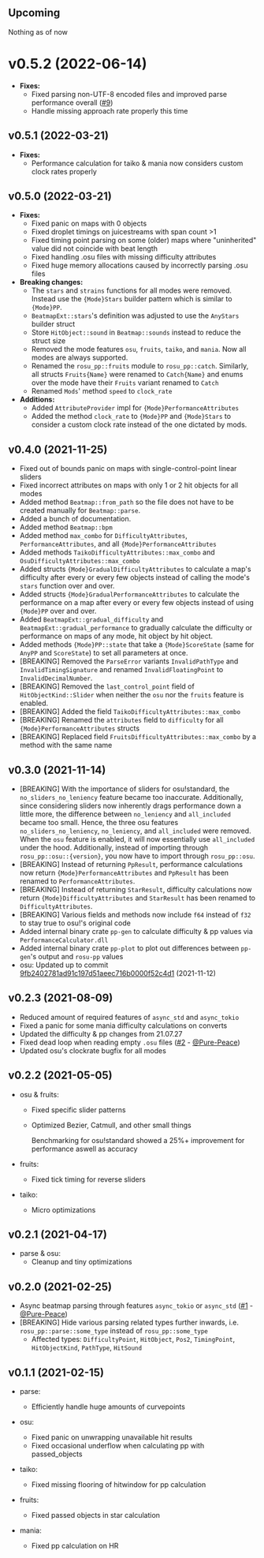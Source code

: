 ## Upcoming

Nothing as of now

# v0.5.2 (2022-06-14)

- __Fixes:__
  - Fixed parsing non-UTF-8 encoded files and improved parse performance overall ([#9])
  - Handle missing approach rate properly this time

## v0.5.1 (2022-03-21)

- __Fixes:__
  - Performance calculation for taiko & mania now considers custom clock rates properly

## v0.5.0 (2022-03-21)

- __Fixes:__
  - Fixed panic on maps with 0 objects
  - Fixed droplet timings on juicestreams with span count >1
  - Fixed timing point parsing on some (older) maps where "uninherited" value did not coincide with beat length
  - Fixed handling .osu files with missing difficulty attributes
  - Fixed huge memory allocations caused by incorrectly parsing .osu files
- __Breaking changes:__
  - The `stars` and `strains` functions for all modes were removed. Instead use the `{Mode}Stars` builder pattern which is similar to `{Mode}PP`.
  - `BeatmapExt::stars`'s definition was adjusted to use the `AnyStars` builder struct
  - Store `HitObject::sound` in `Beatmap::sounds` instead to reduce the struct size
  - Removed the mode features `osu`, `fruits`, `taiko`, and `mania`. Now all modes are always supported.
  - Renamed the `rosu_pp::fruits` module to `rosu_pp::catch`. Similarly, all structs `Fruits{Name}` were renamed to `Catch{Name}` and enums over the mode have their `Fruits` variant renamed to `Catch`
  - Renamed `Mods`' method `speed` to `clock_rate`
- __Additions:__
  - Added `AttributeProvider` impl for `{Mode}PerformanceAttributes`
  - Added the method `clock_rate` to `{Mode}PP` and `{Mode}Stars` to consider a custom clock rate instead of the one dictated by mods.

## v0.4.0 (2021-11-25)

- Fixed out of bounds panic on maps with single-control-point linear sliders
- Fixed incorrect attributes on maps with only 1 or 2 hit objects for all modes
- Added method `Beatmap::from_path` so the file does not have to be created manually for `Beatmap::parse`.
- Added a bunch of documentation.
- Added method `Beatmap::bpm`
- Added method `max_combo` for `DifficultyAttributes`, `PerformanceAttributes`, and all `{Mode}PerformanceAttributes`
- Added methods `TaikoDifficultyAttributes::max_combo` and `OsuDifficultyAttributes::max_combo`
- Added structs `{Mode}GradualDifficultyAttributes` to calculate a map's difficulty after every or every few objects instead of calling the mode's `stars` function over and over.
- Added structs `{Mode}GradualPerformanceAttributes` to calculate the performance on a map after every or every few objects instead of using `{Mode}PP` over and over.
- Added `BeatmapExt::gradual_difficulty` and `BeatmapExt::gradual_performance` to gradually calculate the difficulty or performance on maps of any mode, hit object by hit object.
- Added methods `{Mode}PP::state` that take a `{Mode}ScoreState` (same for `AnyPP` and `ScoreState`) to set all parameters at once.
- [BREAKING] Removed the `ParseError` variants `InvalidPathType` and `InvalidTimingSignature` and renamed `InvalidFloatingPoint` to `InvalidDecimalNumber`.
- [BREAKING] Removed the `last_control_point` field of `HitObjectKind::Slider` when neither the `osu` nor the `fruits` feature is enabled.
- [BREAKING] Added the field `TaikoDifficultyAttributes::max_combo`
- [BREAKING] Renamed the `attributes` field to `difficulty` for all `{Mode}PerformanceAttributes` structs
- [BREAKING] Replaced field `FruitsDifficultyAttributes::max_combo` by a method with the same name

## v0.3.0 (2021-11-14)

- [BREAKING] With the importance of sliders for osu!standard, the `no_sliders_no_leniency` feature became too inaccurate. Additionally, since considering sliders now inherently drags performance down a little more, the difference between `no_leniency` and `all_included` became too small. Hence, the three osu features `no_sliders_no_leniency`, `no_leniency`, and `all_included` were removed. When the `osu` feature is enabled, it will now essentially use `all_included` under the hood.
  Additionally, instead of importing through `rosu_pp::osu::{version}`, you now have to import through `rosu_pp::osu`.
- [BREAKING] Instead of returning `PpResult`, performance calculations now return `{Mode}PerformanceAttributes` and `PpResult` has been renamed to `PerformanceAttributes`.
- [BREAKING] Instead of returning `StarResult`, difficulty calculations now return `{Mode}DifficultyAttributes` and `StarResult` has been renamed to `DifficultyAttributes`.
- [BREAKING] Various fields and methods now include `f64` instead of `f32` to stay true to osu!'s original code
- Added internal binary crate `pp-gen` to calculate difficulty & pp values via `PerformanceCalculator.dll`
- Added internal binary crate `pp-plot` to plot out differences between `pp-gen`'s output and `rosu-pp` values
- osu: Updated up to commit [9fb2402781ad91c197d51aeec716b0000f52c4d1](https://github.com/ppy/osu/commit/9fb2402781ad91c197d51aeec716b0000f52c4d1) (2021-11-12)

## v0.2.3 (2021-08-09)

- Reduced amount of required features of `async_std` and `async_tokio`
- Fixed a panic for some mania difficulty calculations on converts
- Updated the difficulty & pp changes from 21.07.27
- Fixed dead loop when reading empty `.osu` files ([#2] - [@Pure-Peace])
- Updated osu's clockrate bugfix for all modes

## v0.2.2 (2021-05-05)

- osu & fruits:
  - Fixed specific slider patterns
  - Optimized Bezier, Catmull, and other small things

    Benchmarking for osu!standard showed a 25%+ improvement for performance aswell as accuracy

- fruits:
  - Fixed tick timing for reverse sliders

- taiko:
  - Micro optimizations

## v0.2.1 (2021-04-17)

- parse & osu:
  - Cleanup and tiny optimizations

## v0.2.0 (2021-02-25)

- Async beatmap parsing through features `async_tokio` or `async_std` ([#1] - [@Pure-Peace])
- [BREAKING] Hide various parsing related types further inwards, i.e. `rosu_pp::parse::some_type` instead of `rosu_pp::some_type`
  - Affected types: `DifficultyPoint`, `HitObject`, `Pos2`, `TimingPoint`, `HitObjectKind`, `PathType`, `HitSound`

## v0.1.1 (2021-02-15)

- parse:
  - Efficiently handle huge amounts of curvepoints

- osu:
  - Fixed panic on unwrapping unavailable hit results
  - Fixed occasional underflow when calculating pp with passed_objects

- taiko:
  - Fixed missing flooring of hitwindow for pp calculation

- fruits:
  - Fixed passed objects in star calculation

- mania:
  - Fixed pp calculation on HR

[@Pure-Peace]: https://github.com/Pure-Peace

[#1]: https://github.com/MaxOhn/rosu-pp/pull/1
[#2]: https://github.com/MaxOhn/rosu-pp/pull/2
[#9]: https://github.com/MaxOhn/rosu-pp/pull/9